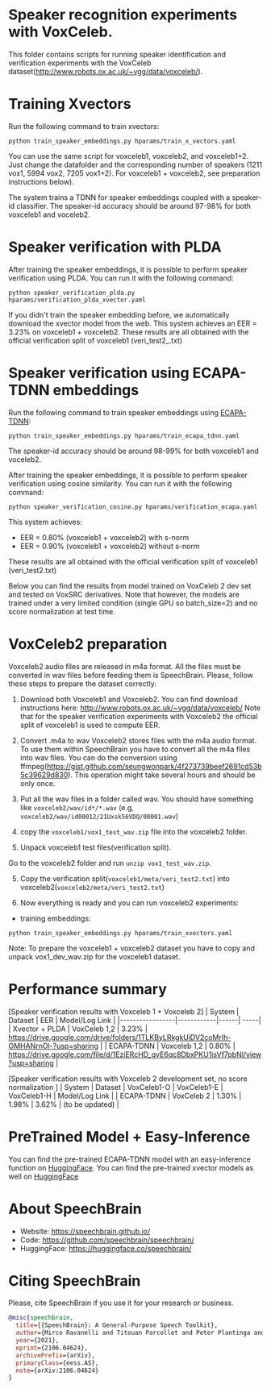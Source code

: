 # Speaker recognition experiments with VoxCeleb.
This folder contains scripts for running speaker identification and verification experiments with the VoxCeleb dataset(http://www.robots.ox.ac.uk/~vgg/data/voxceleb/).

# Training Xvectors
Run the following command to train xvectors:

`python train_speaker_embeddings.py hparams/train_x_vectors.yaml`

You can use the same script for voxceleb1, voxceleb2, and voxceleb1+2. Just change the datafolder and the corresponding number of speakers (1211 vox1, 5994 vox2, 7205 vox1+2).
For voxceleb1 + voxceleb2, see preparation instructions below).

The system trains a TDNN for speaker embeddings coupled with a speaker-id classifier. The speaker-id accuracy should be around 97-98% for both voxceleb1 and voceleb2.

# Speaker verification with PLDA
After training the speaker embeddings, it is possible to perform speaker verification using PLDA.  You can run it with the following command:

`python speaker_verification_plda.py hparams/verification_plda_xvector.yaml`

If you didn't train the speaker embedding before, we automatically download the xvector model from the web.
This system achieves an EER = 3.23% on voxceleb1 + voxceleb2.
These results are all obtained with the official verification split of voxceleb1 (veri\_test2_.txt)


# Speaker verification using ECAPA-TDNN embeddings
Run the following command to train speaker embeddings using [ECAPA-TDNN](https://arxiv.org/abs/2005.07143):

`python train_speaker_embeddings.py hparams/train_ecapa_tdnn.yaml`

The speaker-id accuracy should be around 98-99% for both voxceleb1 and voceleb2.

After training the speaker embeddings, it is possible to perform speaker verification using cosine similarity.  You can run it with the following command:

`python speaker_verification_cosine.py hparams/verification_ecapa.yaml`

This system achieves:
- EER = 0.80% (voxceleb1 + voxceleb2) with s-norm
- EER = 0.90% (voxceleb1 + voxceleb2) without s-norm

These results are all obtained with the official verification split of voxceleb1 (veri\_test2.txt)

Below you can find the results from model trained on VoxCeleb 2 dev set and tested on VoxSRC derivatives. Note that however, the models are trained under a very limited condition (single GPU so batch_size=2) and no score normalization at test time.

# VoxCeleb2 preparation
Voxceleb2 audio files are released in m4a format. All the files must be converted in wav files before
feeding them is SpeechBrain. Please, follow these steps to prepare the dataset correctly:

1. Download both Voxceleb1 and Voxceleb2.
You can find download instructions here: http://www.robots.ox.ac.uk/~vgg/data/voxceleb/
Note that for the speaker verification experiments with Voxceleb2 the official split of voxceleb1 is used to compute EER.

2. Convert .m4a to wav
Voxceleb2 stores files with the m4a audio format. To use them within SpeechBrain you have to convert all the m4a files into wav files.
You can do the conversion using ffmpeg(https://gist.github.com/seungwonpark/4f273739beef2691cd53b5c39629d830). This operation might take several hours and should be only once.

2. Put all the wav files in a folder called wav. You should have something like `voxceleb2/wav/id*/*.wav` (e.g, `voxceleb2/wav/id00012/21Uxsk56VDQ/00001.wav`)

3. copy the `voxceleb1/vox1_test_wav.zip` file into the voxceleb2 folder.

4. Unpack voxceleb1 test files(verification split).

Go to the voxceleb2 folder and run `unzip vox1_test_wav.zip`.

5. Copy the verification split(`voxceleb1/meta/veri_test2.txt`) into voxceleb2(`voxceleb2/meta/veri_test2.txt`)

6. Now everything is ready and you can run voxceleb2 experiments:
- training embeddings:

`python train_speaker_embeddings.py hparams/train_xvectors.yaml`

Note: To prepare the voxceleb1 + voxceleb2 dataset you have to copy and unpack vox1_dev_wav.zip for the voxceleb1 dataset.

# Performance summary

[Speaker verification results with Voxceleb 1 + Voxceleb 2]
| System          | Dataset    | EER  | Model/Log Link |
|-----------------|------------|------| -----|
| Xvector + PLDA  | VoxCeleb 1,2 | 3.23% | https://drive.google.com/drive/folders/1TLKByLRkgkUiDV2coMrIh-OMHANrnOl-?usp=sharing |
| ECAPA-TDNN      | Voxceleb 1,2 | 0.80% | https://drive.google.com/file/d/1EziERcHD_gyE6qc8DbxPKU1isVf7pbNl/view?usp=sharing  |

[Speaker verification results with Voxceleb 2 development set, no score normalization ]
| System          | Dataset    | VoxCeleb1-O  | VoxCeleb1-E  | VoxCeleb1-H  | Model/Log Link |
| ECAPA-TDNN      | VoxCeleb 2   | 1.30% | 1.98% | 3.62% | (to be updated) |


# PreTrained Model + Easy-Inference
You can find the pre-trained ECAPA-TDNN model with an easy-inference function on [HuggingFace](https://huggingface.co/speechbrain/spkrec-ecapa-voxceleb).
You can find the pre-trained xvector models as well on [HuggingFace](https://huggingface.co/speechbrain/spkrec-xvect-voxceleb)

# **About SpeechBrain**
- Website: https://speechbrain.github.io/
- Code: https://github.com/speechbrain/speechbrain/
- HuggingFace: https://huggingface.co/speechbrain/


# **Citing SpeechBrain**
Please, cite SpeechBrain if you use it for your research or business.

```bibtex
@misc{speechbrain,
  title={{SpeechBrain}: A General-Purpose Speech Toolkit},
  author={Mirco Ravanelli and Titouan Parcollet and Peter Plantinga and Aku Rouhe and Samuele Cornell and Loren Lugosch and Cem Subakan and Nauman Dawalatabad and Abdelwahab Heba and Jianyuan Zhong and Ju-Chieh Chou and Sung-Lin Yeh and Szu-Wei Fu and Chien-Feng Liao and Elena Rastorgueva and François Grondin and William Aris and Hwidong Na and Yan Gao and Renato De Mori and Yoshua Bengio},
  year={2021},
  eprint={2106.04624},
  archivePrefix={arXiv},
  primaryClass={eess.AS},
  note={arXiv:2106.04624}
}
```


